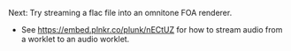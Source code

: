 
Next: Try streaming a flac file into an omnitone FOA renderer.
- See https://embed.plnkr.co/plunk/nECtUZ for how to stream audio from a worklet to an audio worklet.
